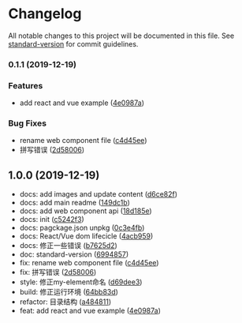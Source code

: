 # Changelog

All notable changes to this project will be documented in this file. See [standard-version](https://github.com/conventional-changelog/standard-version) for commit guidelines.

### 0.1.1 (2019-12-19)


### Features

* add react and vue example ([4e0987a](https://github.com/superwf/share-doc/commit/4e0987ae1674e58a29aa0b8747d50a9ebe765246))


### Bug Fixes

* rename web component file ([c4d45ee](https://github.com/superwf/share-doc/commit/c4d45ee11f3d71ca4253ee9802108eb703f0d054))
* 拼写错误 ([2d58006](https://github.com/superwf/share-doc/commit/2d580068ffc05d13db95604531f71bf763d3c503))

## 1.0.0 (2019-12-19)

* docs: add images and update content ([d6ce82f](https://github.com/superwf/share-doc/commit/d6ce82f))
* docs: add main readme ([149dc1b](https://github.com/superwf/share-doc/commit/149dc1b))
* docs: add web component api ([18d185e](https://github.com/superwf/share-doc/commit/18d185e))
* docs: init ([c5242f3](https://github.com/superwf/share-doc/commit/c5242f3))
* docs: pagckage.json unpkg ([0c3e4fb](https://github.com/superwf/share-doc/commit/0c3e4fb))
* docs: React/Vue dom lifecicle ([4acb959](https://github.com/superwf/share-doc/commit/4acb959))
* docs: 修正一些错误 ([b7625d2](https://github.com/superwf/share-doc/commit/b7625d2))
* doc: standard-version ([6994857](https://github.com/superwf/share-doc/commit/6994857))
* fix: rename web component file ([c4d45ee](https://github.com/superwf/share-doc/commit/c4d45ee))
* fix: 拼写错误 ([2d58006](https://github.com/superwf/share-doc/commit/2d58006))
* style: 修正my-element命名 ([d69dee3](https://github.com/superwf/share-doc/commit/d69dee3))
* build: 修正运行环境 ([64bb83d](https://github.com/superwf/share-doc/commit/64bb83d))
* refactor: 目录结构 ([a484811](https://github.com/superwf/share-doc/commit/a484811))
* feat: add react and vue example ([4e0987a](https://github.com/superwf/share-doc/commit/4e0987a))

